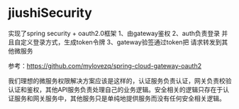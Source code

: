 # jiushiSecurity


实现了spring security + oauth2.0框架
1、由gateway鉴权
2、auth负责登录 并且自定义登录方式，生成token令牌
3、gateway验签通过token把 请求转发到其他微服务


参考：https://github.com/mylovezq/spring-cloud-gateway-oauth2

我们理想的微服务权限解决方案应该是这样的，认证服务负责认证，网关负责校验认证和鉴权，其他API服务负责处理自己的业务逻辑。安全相关的逻辑只存在于认证服务和网关服务中，其他服务只是单纯地提供服务而没有任何安全相关逻辑。
